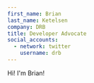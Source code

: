```yaml
---
first_name: Brian
last_name: Ketelsen
company: DRB
title: Developer Advocate
social_accounts:
  - network: twitter
    username: drb
---
```


Hi! I'm Brian!

